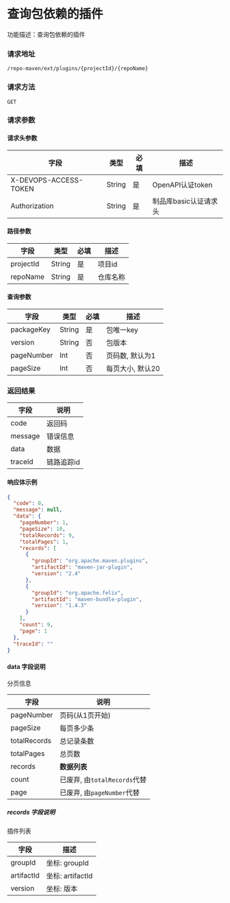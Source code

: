 # 查询包依赖的插件
功能描述：查询包依赖的插件

### 请求地址
```
/repo-maven/ext/plugins/{projectId}/{repoName}
```

### 请求方法
`GET`
### 请求参数

#### 请求头参数

| 字段                  | 类型   | 必填 | 描述                  |
| --------------------- | ------ | ---- | --------------------- |
| X-DEVOPS-ACCESS-TOKEN | String | 是   | OpenAPI认证token      |
| Authorization         | String | 是   | 制品库basic认证请求头 |

#### 路径参数

| 字段        | 类型     | 必填  | 描述         |
|-----------|--------|-----|------------|
| projectId | String | 是   | 项目id       |
| repoName  | String | 是   | 仓库名称       |

#### 查询参数

| 字段         | 类型     | 必填  | 描述         |
|------------|--------|-----|------------|
| packageKey | String | 是   | 包唯一key     |
| version    | String | 否   | 包版本        |
| pageNumber | Int    | 否   | 页码数, 默认为1  |
| pageSize   | Int    | 否   | 每页大小, 默认20 |

### 返回结果

| 字段      | 说明     |
|---------|--------|
| code    | 返回码    |
| message | 错误信息   |
| data    | 数据     |
| traceId | 链路追踪id |

#### 响应体示例

```json
{
  "code": 0,
  "message": null,
  "data": {
    "pageNumber": 1,
    "pageSize": 10,
    "totalRecords": 9,
    "totalPages": 1,
    "records": [
      {
        "groupId": "org.apache.maven.plugins",
        "artifactId": "maven-jar-plugin",
        "version": "2.4"
      },
      {
        "groupId": "org.apache.felix",
        "artifactId": "maven-bundle-plugin",
        "version": "1.4.3"
      }
    ],
    "count": 9,
    "page": 1
  },
  "traceId": ""
}
```

#### data 字段说明

分页信息

| 字段           | 说明                     |
|--------------|------------------------|
| pageNumber   | 页码(从1页开始)              |
| pageSize     | 每页多少条                  |
| totalRecords | 总记录条数                  |
| totalPages   | 总页数                    |
| records      | **数据列表**               |
| count        | 已废弃, 由`totalRecords`代替 |
| page         | 已废弃, 由`pageNumber`代替   |

##### records 字段说明

插件列表

| 字段           | 描述             |
|--------------|----------------|
| groupId      | 坐标: groupId    |
| artifactId   | 坐标: artifactId |
| version      | 坐标: 版本         |
